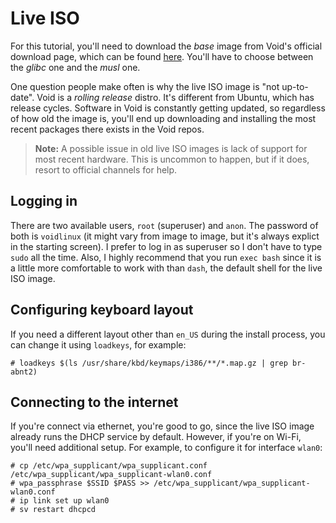 # Live ISO
For this tutorial, you'll need to download the _base_ image from Void's official download page,
which can be found [here](https://voidlinux.org/download/). You'll have to choose between the
_glibc_ one and the _musl_ one.

One question people make often is why the live ISO image is "not up-to-date". Void is a _rolling
release_ distro. It's different from Ubuntu, which has release cycles. Software in Void is
constantly getting updated, so regardless of how old the image is, you'll end up downloading and
installing the most recent packages there exists in the Void repos.

> **Note:** A possible issue in old live ISO images is lack of support for most recent hardware.
> This is uncommon to happen, but if it does, resort to official channels for help.

## Logging in
There are two available users, `root` (superuser) and `anon`. The password of both is `voidlinux`
(it might vary from image to image, but it's always explict in the starting screen). I prefer to log
in as superuser so I don't have to type `sudo` all the time. Also, I highly recommend that you run
`exec bash` since it is a little more comfortable to work with than `dash`, the default shell for
the live ISO image.

## Configuring keyboard layout
If you need a different layout other than `en_US` during the install process, you can change it
using `loadkeys`, for example:
```console
# loadkeys $(ls /usr/share/kbd/keymaps/i386/**/*.map.gz | grep br-abnt2)
```

## Connecting to the internet
If you're connect via ethernet, you're good to go, since the live ISO image already runs the DHCP
service by default. However, if you're on Wi-Fi, you'll need additional setup. For example, to
configure it for interface `wlan0`:
```console
# cp /etc/wpa_supplicant/wpa_supplicant.conf /etc/wpa_supplicant/wpa_supplicant-wlan0.conf
# wpa_passphrase $SSID $PASS >> /etc/wpa_supplicant/wpa_supplicant-wlan0.conf
# ip link set up wlan0
# sv restart dhcpcd
```
